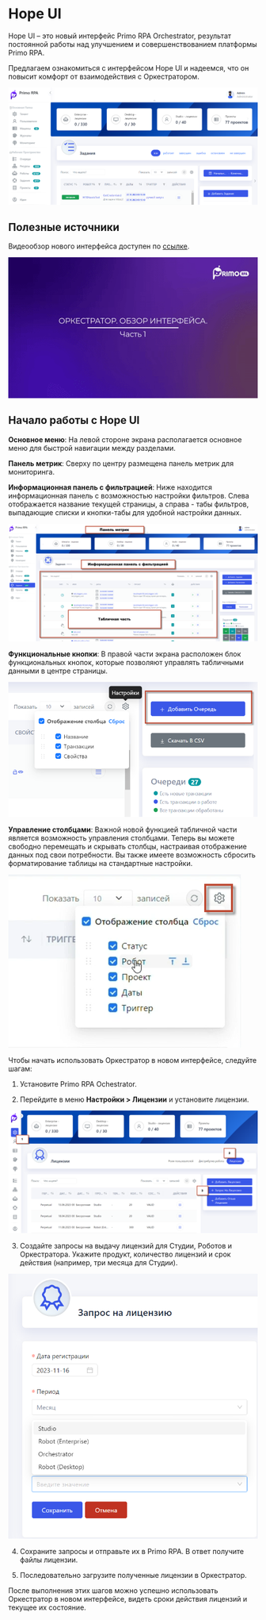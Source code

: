 # Hope UI

Hope UI – это новый интерфейс Primo RPA Orchestrator, результат постоянной работы над улучшением и совершенствованием платформы Primo RPA. 

Предлагаем ознакомиться с интерфейсом Hope UI и надеемся, что он повысит комфорт от взаимодействия с Оркестратором.

![](../.gitbook/assets1/2.png)

## Полезные источники

Видеообзор нового интерфейса доступен по [ссылке](https://www.youtube.com/watch?v=SlxgjXDrvsM).


<a href="https://www.youtube.com/watch?v=SlxgjXDrvsM"><img src="../.gitbook/assets1/youtube-hope-ui-part1.gif" width="850" title="hover text"></a>


## Начало работы с Hope UI

**Основное меню**: На левой стороне экрана располагается основное меню для быстрой навигации между разделами.

**Панель метрик**: Сверху по центру размещена панель метрик для мониторинга.

**Информационная панель с фильтрацией**: Ниже находится информационная панель с возможностью настройки фильтров. Слева отображается название текущей страницы, а справа - табы фильтров, выпадающие списки и кнопки-табы для удобной настройки данных.

![](../.gitbook/assets1/menu22.png)

**Функциональные кнопки**: В правой части экрана расположен блок функциональных кнопок, которые позволяют управлять табличными данными в центре страницы.

![](../.gitbook/assets1/funk_knopki.png)

**Управление столбцами**: Важной новой функцией табличной части является возможность управления столбцами. Теперь вы можете свободно перемещать и скрывать столбцы, настраивая отображение данных под свои потребности. Вы также имеете возможность сбросить форматирование таблицы на стандартные настройки.

![](../.gitbook/assets1/Nastr.png)

Чтобы начать использовать Оркестратор в новом интерфейсе, следуйте шагам:

1. Установите Primo RPA Ochestrator.

2. Перейдите в меню **Настройки > Лицензии** и установите лицензии.

![](../.gitbook/assets1/poluchit_lic.png)

3. Создайте запросы на выдачу лицензий для Студии, Роботов и Оркестратора. Укажите продукт, количество лицензий и срок действия (например, три месяца для Студии).

![](../.gitbook/assets1/zapros_na.png)

4. Сохраните запросы и отправьте их в Primo RPA. В ответ получите файлы лицензии.

5. Последовательно загрузите полученные лицензии в Оркестратор.

После выполнения этих шагов можно успешно использовать Оркестратор в новом интерфейсе, видеть сроки действия лицензий и текущее их состояние.
